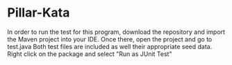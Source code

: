 # Pillar-Kata

In order to run the test for this program, download the repository and import the Maven project into your IDE.
Once there, open the project and go to test.java
Both test files are included as well their appropriate seed data.
Right click on the package and select "Run as JUnit Test"
